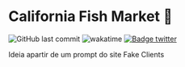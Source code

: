 # California Fish Market 🎣

![GitHub last commit](https://img.shields.io/github/last-commit/aaneleh/california-fish-market)
![wakatime](https://wakatime.com/badge/user/63a62ebf-02b8-40ab-b01b-99f672dace05/project/916e38fd-3c06-4cd2-b755-3a3377e69d4a.svg)
[![Badge twitter](https://img.shields.io/twitter/follow/helena_kurzzz)](https://twitter.com/helena_kurzzz)

Ideia apartir de um prompt do site Fake Clients
